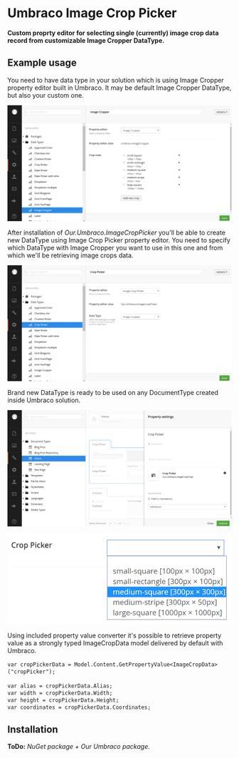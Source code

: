 # Umbraco Image Crop Picker #

**Custom proprty editor for selecting single (currently) image crop data record from customizable Image Cropper DataType.**

## Example usage ##

You need to have data type in your solution which is using Image Cropper property editor built in Umbraco. It may be default Image Cropper DataType, but also your custom one.

![](docs/img/example-0.png?raw=true)

After installation of _Our.Umbraco.ImageCropPicker_ you'll be able to create new DataType using Image Crop Picker property editor. You need to specify which DataType with Image Cropper you want to use in this one and from which we'll be retrieving image crops data.

![](docs/img/example-1.png?raw=true)

Brand new DataType is ready to be used on any DocumentType created inside Umbraco solution.

![](docs/img/example-2.png?raw=true)

![](docs/img/example-3.png?raw=true)

Using included property value converter it's possible to retrieve property value as a strongly typed ImageCropData model delivered by default with Umbraco.

	var cropPickerData = Model.Content.GetPropertyValue<ImageCropData>("cropPicker");

	var alias = cropPickerData.Alias;
	var width = cropPickerData.Width;
	var height = cropPickerData.Height;
	var coordinates = cropPickerData.Coordinates;

## Installation ##

**ToDo:** _NuGet package + Our Umbraco package._